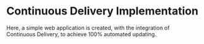 # Continuous Delivery Implementation
Here, a simple web application is created, with the integration of Continuous Delivery, to achieve 100% automated updating.
